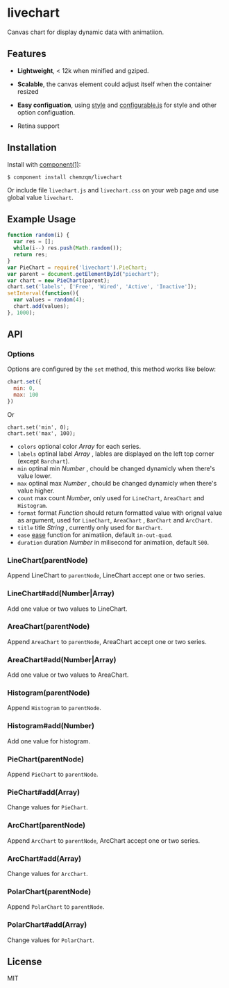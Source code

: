 
# livechart

  Canvas chart for display dynamic data with animatiion.

## Features

* **Lightweight**, < 12k when minified and gziped.

* **Scalable**, the canvas element could adjust itself when the container resized

* **Easy configuation**, using [style](https://github.com/component/style) and [configurable.js](https://github.com/visionmedia/configurable.js) for style and other option configuation.

* Retina support

## Installation

  Install with [component(1)](http://component.io):

    $ component install chemzqm/livechart

  Or include file `livechart.js` and `livechart.css` on your web page and use global value `livechart`.

## Example Usage

``` js
function random(i) {
  var res = [];
  while(i--) res.push(Math.random());
  return res;
}
var PieChart = require('livechart').PieChart;
var parent = document.getElementById("piechart");
var chart = new PieChart(parent);
chart.set('labels', ['Free', 'Wired', 'Active', 'Inactive']);
setInterval(function(){
  var values = random(4);
  chart.add(values);
}, 1000);
```

## API

### Options

Options are configured by the `set` method, this method works like below:

``` js
chart.set({
  min: 0,
  max: 100
})
```

Or

```
chart.set('min', 0);
chart.set('max', 100);
```

* `colors` optional color _Array_ for each series.
* `labels` optinal label _Array_ , lables are displayed on the left top corner (except `Barchart`).
* `min` optinal min _Number_ , chould be changed dynamicly when there's value lower.
* `max` optinal max _Number_ , chould be changed dynamicly when there's value higher.
* `count` max count _Number_, only used for `LineChart`, `AreaChart` and `Histogram`.
* `format` format _Function_ should return formatted value with orignal value as argument, used for `LineChart`, `AreaChart` , `BarChart` and `ArcChart`.
* `title` title _String_ , currently only used for `BarChart`.
* `ease` [ease](https://github.com/component/ease) function for animatiion, default `in-out-quad`.
* `duration` duration _Number_ in milisecond for animatiion, default `500`.

### LineChart(parentNode)

Append LineChart to `parentNode`, LineChart accept one or two series.

### LineChart#add(Number|Array)

Add one value or two values to LineChart.

### AreaChart(parentNode)

Append `AreaChart` to `parentNode`, AreaChart accept one or two series.

### AreaChart#add(Number|Array)

Add one value or two values to AreaChart.

### Histogram(parentNode)

Append `Histogram` to `parentNode`.

### Histogram#add(Number)

Add one value for histogram.

### PieChart(parentNode)

Append `PieChart` to `parentNode`.

### PieChart#add(Array)

Change values for `PieChart`.

### ArcChart(parentNode)

Append `ArcChart` to `parentNode`, ArcChart accept one or two series.

### ArcChart#add(Array)

Change values for `ArcChart`.

### PolarChart(parentNode)

Append `PolarChart` to `parentNode`.

### PolarChart#add(Array)

Change values for `PolarChart`.

## License

  MIT
